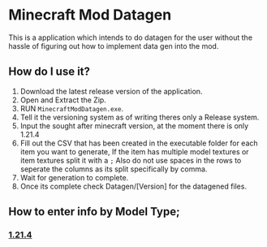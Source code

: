 # Minecraft Mod Datagen

This is a application which intends to do datagen for the user without the hassle of figuring out how to implement data gen into the mod.

## How do I use it?

1. Download the latest release version of the application.
2. Open and Extract the Zip.
3. RUN `MinecraftModDatagen.exe`.
4. Tell it the versioning system as of writing theres only a Release system.
5. Input the sought after minecraft version, at the moment there is only 1.21.4
6. Fill out the CSV that has been created in the executable folder for each item you want to generate, If the item has multiple model textures or item textures split it with a `;` Also do not use spaces in the rows to seperate the columns as its split specifically by comma.
7. Wait for generation to complete.
8. Once its complete check Datagen/[Version] for the datagened files.

## How to enter info by Model Type;

### [1.21.4](https://github.com/SaxbyMod/MinecraftModDatagen/wiki/1.21.4)